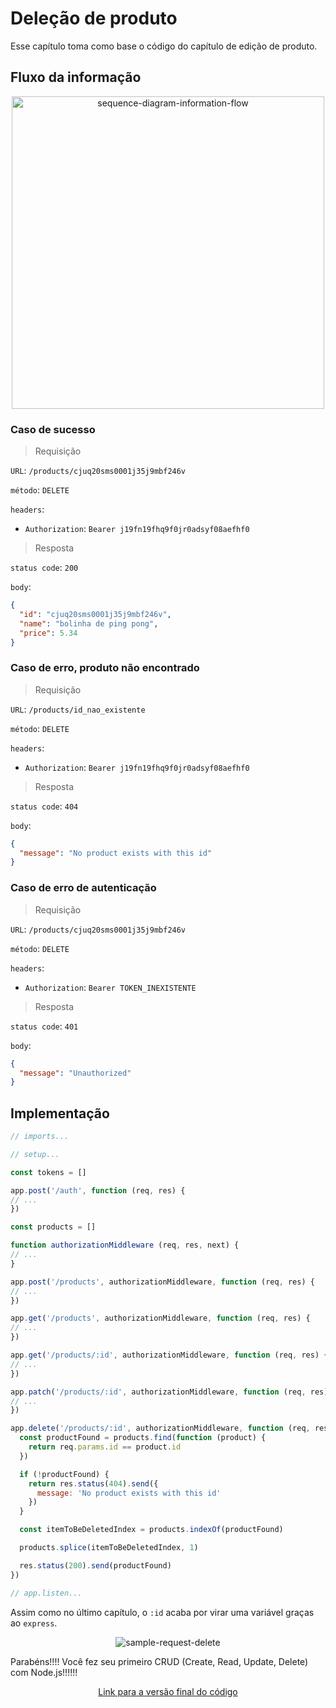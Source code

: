 # Deleção de produto

Esse capítulo toma como base o código do capítulo de edição de produto.

## Fluxo da informação

<p align="center">
  <img src="https://user-images.githubusercontent.com/15306309/56464883-e3533180-63c8-11e9-8f3c-8372c1e9a32c.png" alt="sequence-diagram-information-flow" width="500" />
</p>

### Caso de sucesso
> Requisição

`URL`: `/products/cjuq20sms0001j35j9mbf246v`

`método`: `DELETE`

`headers`:
- `Authorization`: `Bearer j19fn19fhq9f0jr0adsyf08aefhf0`

> Resposta

`status code`: `200`

`body`:
```json
{
  "id": "cjuq20sms0001j35j9mbf246v",
  "name": "bolinha de ping pong",
  "price": 5.34
}
```

### Caso de erro, produto não encontrado
> Requisição

`URL`: `/products/id_nao_existente`

`método`: `DELETE`

`headers`:
- `Authorization`: `Bearer j19fn19fhq9f0jr0adsyf08aefhf0`

> Resposta

`status code`: `404`

`body`:
```json
{
  "message": "No product exists with this id"
}
```

### Caso de erro de autenticação
> Requisição

`URL`: `/products/cjuq20sms0001j35j9mbf246v`

`método`: `DELETE`

`headers`:
- `Authorization`: `Bearer TOKEN_INEXISTENTE`

> Resposta

`status code`: `401`

`body`:
```json
{
  "message": "Unauthorized"
}
```

## Implementação

```javascript
// imports...

// setup...

const tokens = []

app.post('/auth', function (req, res) {
// ...
})

const products = []

function authorizationMiddleware (req, res, next) {
// ...
}

app.post('/products', authorizationMiddleware, function (req, res) {
// ...
})

app.get('/products', authorizationMiddleware, function (req, res) {
// ...
})

app.get('/products/:id', authorizationMiddleware, function (req, res) {
// ...
})

app.patch('/products/:id', authorizationMiddleware, function (req, res) {
// ...
})

app.delete('/products/:id', authorizationMiddleware, function (req, res) {
  const productFound = products.find(function (product) {
    return req.params.id == product.id
  })

  if (!productFound) {
    return res.status(404).send({
      message: 'No product exists with this id'
    })
  }

  const itemToBeDeletedIndex = products.indexOf(productFound)

  products.splice(itemToBeDeletedIndex, 1)

  res.status(200).send(productFound)
})

// app.listen...
```

Assim como no último capítulo, o `:id` acaba por virar uma variável graças ao `express`.

<p align="center">
  <img src="https://user-images.githubusercontent.com/15306309/56464870-b141cf80-63c8-11e9-9f94-feb1ce355d9c.png" alt="sample-request-delete" />
</p>

Parabéns!!!! Você fez seu primeiro CRUD (Create, Read, Update, Delete) com Node.js!!!!!!

<p align="center">
  <a href="https://github.com/otaviopace/livro-desenvolvimento-web-basico/blob/master/api/delecao_produto.js">Link para a versão final do código</a>
</p>
